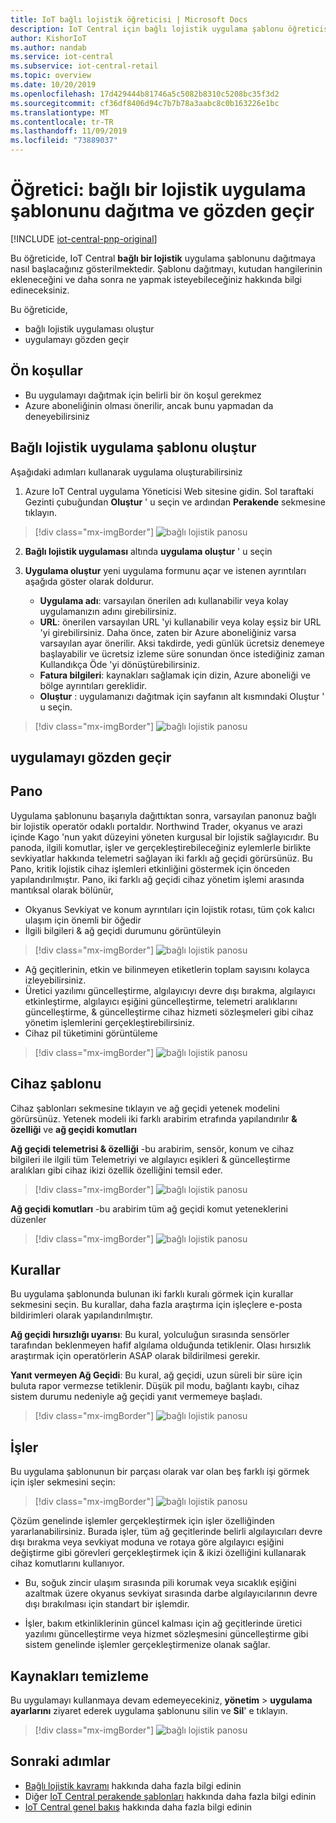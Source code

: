```yaml
---
title: IoT bağlı lojistik öğreticisi | Microsoft Docs
description: IoT Central için bağlı lojistik uygulama şablonu öğreticisi
author: KishorIoT
ms.author: nandab
ms.service: iot-central
ms.subservice: iot-central-retail
ms.topic: overview
ms.date: 10/20/2019
ms.openlocfilehash: 17d429444b81746a5c5082b8310c5208bc35f3d2
ms.sourcegitcommit: cf36df8406d94c7b7b78a3aabc8c0b163226e1bc
ms.translationtype: MT
ms.contentlocale: tr-TR
ms.lasthandoff: 11/09/2019
ms.locfileid: "73889037"
---
```

# <a name="tutorial-deploy-and-walk-through-a-connected-logistics-application-template"></a>Öğretici: bağlı bir lojistik uygulama şablonunu dağıtma ve gözden geçir

[!INCLUDE [iot-central-pnp-original](../../../includes/iot-central-pnp-original-note.md)]

Bu öğreticide, IoT Central **bağlı bir lojistik** uygulama şablonunu dağıtmaya nasıl başlacağınız gösterilmektedir. Şablonu dağıtmayı, kutudan hangilerinin ekleneceğini ve daha sonra ne yapmak isteyebileceğiniz hakkında bilgi edineceksiniz.

Bu öğreticide, 
* bağlı lojistik uygulaması oluştur 
* uygulamayı gözden geçir 

## <a name="prerequisites"></a>Ön koşullar
* Bu uygulamayı dağıtmak için belirli bir ön koşul gerekmez
* Azure aboneliğinin olması önerilir, ancak bunu yapmadan da deneyebilirsiniz

## <a name="create-connected-logistics-application-template"></a>Bağlı lojistik uygulama şablonu oluştur
Aşağıdaki adımları kullanarak uygulama oluşturabilirsiniz
1. Azure IoT Central uygulama Yöneticisi Web sitesine gidin. Sol taraftaki Gezinti çubuğundan **Oluştur** ' u seçin ve ardından **Perakende** sekmesine tıklayın.

> [!div class="mx-imgBorder"]
> ![bağlı lojistik panosu](./media/tutorial-iot-central-connected-logistics/iotc-retail-homepage.png)

2. **Bağlı lojistik uygulaması** altında **uygulama oluştur** ' u seçin

3. **Uygulama oluştur** yeni uygulama formunu açar ve istenen ayrıntıları aşağıda göster olarak doldurur.
   * **Uygulama adı**: varsayılan önerilen adı kullanabilir veya kolay uygulamanızın adını girebilirsiniz.
   * **URL**: önerilen varsayılan URL 'yi kullanabilir veya kolay eşsiz bir URL 'yi girebilirsiniz. Daha önce, zaten bir Azure aboneliğiniz varsa varsayılan ayar önerilir. Aksi takdirde, yedi günlük ücretsiz denemeye başlayabilir ve ücretsiz izleme süre sonundan önce istediğiniz zaman Kullandıkça Öde 'yi dönüştürebilirsiniz.
   * **Fatura bilgileri**: kaynakları sağlamak için dizin, Azure aboneliği ve bölge ayrıntıları gereklidir.
   * **Oluştur** : uygulamanızı dağıtmak için sayfanın alt kısmındaki Oluştur ' u seçin.

> [!div class="mx-imgBorder"]
> ![bağlı lojistik panosu](./media/tutorial-iot-central-connected-logistics/connected-logistics-app-create.png)

## <a name="walk-through-the-application"></a>uygulamayı gözden geçir 

## <a name="dashboard"></a>Pano

Uygulama şablonunu başarıyla dağıttıktan sonra, varsayılan panonuz bağlı bir lojistik operatör odaklı portaldır. Northwind Trader, okyanus ve arazi içinde Kago 'nun yakıt düzeyini yöneten kurgusal bir lojistik sağlayıcıdır. Bu panoda, ilgili komutlar, işler ve gerçekleştirebileceğiniz eylemlerle birlikte sevkiyatlar hakkında telemetri sağlayan iki farklı ağ geçidi görürsünüz. Bu Pano, kritik lojistik cihaz işlemleri etkinliğini göstermek için önceden yapılandırılmıştır.
Pano, iki farklı ağ geçidi cihaz yönetim işlemi arasında mantıksal olarak bölünür, 
   * Okyanus Sevkiyat ve konum ayrıntıları için lojistik rotası, tüm çok kalıcı ulaşım için önemli bir öğedir
   * İlgili bilgileri & ağ geçidi durumunu görüntüleyin 

> [!div class="mx-imgBorder"]
> ![bağlı lojistik panosu](./media/tutorial-iot-central-connected-logistics/connected-logistics-dashboard1.png)

   * Ağ geçitlerinin, etkin ve bilinmeyen etiketlerin toplam sayısını kolayca izleyebilirsiniz.
   * Üretici yazılımı güncelleştirme, algılayıcıyı devre dışı bırakma, algılayıcı etkinleştirme, algılayıcı eşiğini güncelleştirme, telemetri aralıklarını güncelleştirme, & güncelleştirme cihaz hizmeti sözleşmeleri gibi cihaz yönetim işlemlerini gerçekleştirebilirsiniz.
   * Cihaz pil tüketimini görüntüleme

> [!div class="mx-imgBorder"]
> ![bağlı lojistik panosu](./media/tutorial-iot-central-connected-logistics/connected-logistics-dashboard2.png)

## <a name="device-template"></a>Cihaz şablonu

Cihaz şablonları sekmesine tıklayın ve ağ geçidi yetenek modelini görürsünüz. Yetenek modeli iki farklı arabirim etrafında yapılandırılır **& özelliği** ve **ağ geçidi komutları**

**Ağ geçidi telemetrisi & özelliği** -bu arabirim, sensör, konum ve cihaz bilgileri ile ilgili tüm Telemetriyi ve algılayıcı eşikleri & güncelleştirme aralıkları gibi cihaz ikizi özellik özelliğini temsil eder.

> [!div class="mx-imgBorder"]
> ![bağlı lojistik panosu](./media/tutorial-iot-central-connected-logistics/connected-logistics-devicetemplate1.png)

**Ağ geçidi komutları** -bu arabirim tüm ağ geçidi komut yeteneklerini düzenler

> [!div class="mx-imgBorder"]
> ![bağlı lojistik panosu](./media/tutorial-iot-central-connected-logistics/connected-logistics-devicetemplate2.png)

## <a name="rules"></a>Kurallar
Bu uygulama şablonunda bulunan iki farklı kuralı görmek için kurallar sekmesini seçin. Bu kurallar, daha fazla araştırma için işleçlere e-posta bildirimleri olarak yapılandırılmıştır.
 
**Ağ geçidi hırsızlığı uyarısı**: Bu kural, yolculuğun sırasında sensörler tarafından beklenmeyen hafif algılama olduğunda tetiklenir. Olası hırsızlık araştırmak için operatörlerin ASAP olarak bildirilmesi gerekir.
 
**Yanıt vermeyen Ağ Geçidi**: Bu kural, ağ geçidi, uzun süreli bir süre için buluta rapor vermezse tetiklenir. Düşük pil modu, bağlantı kaybı, cihaz sistem durumu nedeniyle ağ geçidi yanıt vermemeye başladı.

> [!div class="mx-imgBorder"]
> ![bağlı lojistik panosu](./media/tutorial-iot-central-connected-logistics/connected-logistics-rules.png)

## <a name="jobs"></a>İşler
Bu uygulama şablonunun bir parçası olarak var olan beş farklı işi görmek için işler sekmesini seçin:

> [!div class="mx-imgBorder"]
> ![bağlı lojistik panosu](./media/tutorial-iot-central-connected-logistics/connected-logistics-jobs.png)

Çözüm genelinde işlemler gerçekleştirmek için işler özelliğinden yararlanabilirsiniz. Burada işler, tüm ağ geçitlerinde belirli algılayıcıları devre dışı bırakma veya sevkiyat moduna ve rotaya göre algılayıcı eşiğini değiştirme gibi görevleri gerçekleştirmek için & ikizi özelliğini kullanarak cihaz komutlarını kullanıyor. 
   * Bu, soğuk zincir ulaşım sırasında pili korumak veya sıcaklık eşiğini azaltmak üzere okyanus sevkiyat sırasında darbe algılayıcılarının devre dışı bırakılması için standart bir işlemdir. 
 
   * İşler, bakım etkinliklerinin güncel kalması için ağ geçitlerinde üretici yazılımı güncelleştirme veya hizmet sözleşmesini güncelleştirme gibi sistem genelinde işlemler gerçekleştirmenize olanak sağlar.

## <a name="clean-up-resources"></a>Kaynakları temizleme
Bu uygulamayı kullanmaya devam edemeyecekiniz, **yönetim** > **uygulama ayarlarını** ziyaret ederek uygulama şablonunu silin ve **Sil**' e tıklayın.

> [!div class="mx-imgBorder"]
> ![bağlı lojistik panosu](./media/tutorial-iot-central-connected-logistics/connected-logistics-cleanup.png)

## <a name="next-steps"></a>Sonraki adımlar
* [Bağlı lojistik kavramı](./architecture-connected-logistics-pnp.md) hakkında daha fazla bilgi edinin
* Diğer [IoT Central perakende şablonları](./overview-iot-central-retail-pnp.md) hakkında daha fazla bilgi edinin
* [IoT Central genel bakış](../preview/overview-iot-central.md) hakkında daha fazla bilgi edinin
